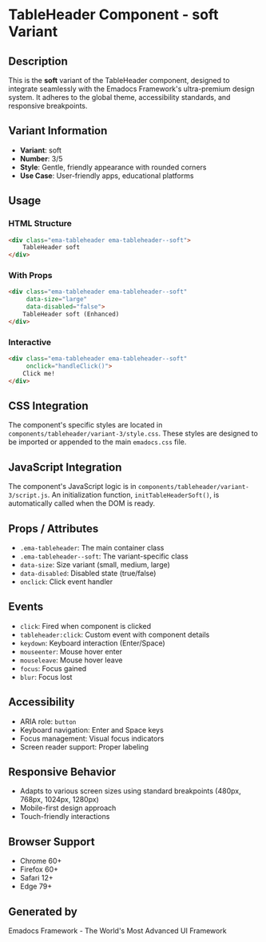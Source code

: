 # TableHeader Component - soft Variant

## Description
This is the **soft** variant of the TableHeader component, designed to integrate seamlessly with the Emadocs Framework's ultra-premium design system. It adheres to the global theme, accessibility standards, and responsive breakpoints.

## Variant Information
- **Variant**: soft
- **Number**: 3/5
- **Style**: Gentle, friendly appearance with rounded corners
- **Use Case**: User-friendly apps, educational platforms

## Usage

### HTML Structure
```html
<div class="ema-tableheader ema-tableheader--soft">
    TableHeader soft
</div>
```

### With Props
```html
<div class="ema-tableheader ema-tableheader--soft" 
     data-size="large" 
     data-disabled="false">
    TableHeader soft (Enhanced)
</div>
```

### Interactive
```html
<div class="ema-tableheader ema-tableheader--soft" 
     onclick="handleClick()">
    Click me!
</div>
```

## CSS Integration
The component's specific styles are located in `components/tableheader/variant-3/style.css`. These styles are designed to be imported or appended to the main `emadocs.css` file.

## JavaScript Integration
The component's JavaScript logic is in `components/tableheader/variant-3/script.js`. An initialization function, `initTableHeaderSoft()`, is automatically called when the DOM is ready.

## Props / Attributes
- `.ema-tableheader`: The main container class
- `.ema-tableheader--soft`: The variant-specific class
- `data-size`: Size variant (small, medium, large)
- `data-disabled`: Disabled state (true/false)
- `onclick`: Click event handler

## Events
- `click`: Fired when component is clicked
- `tableheader:click`: Custom event with component details
- `keydown`: Keyboard interaction (Enter/Space)
- `mouseenter`: Mouse hover enter
- `mouseleave`: Mouse hover leave
- `focus`: Focus gained
- `blur`: Focus lost

## Accessibility
- ARIA role: `button`
- Keyboard navigation: Enter and Space keys
- Focus management: Visual focus indicators
- Screen reader support: Proper labeling

## Responsive Behavior
- Adapts to various screen sizes using standard breakpoints (480px, 768px, 1024px, 1280px)
- Mobile-first design approach
- Touch-friendly interactions

## Browser Support
- Chrome 60+
- Firefox 60+
- Safari 12+
- Edge 79+

## Generated by
Emadocs Framework - The World's Most Advanced UI Framework
